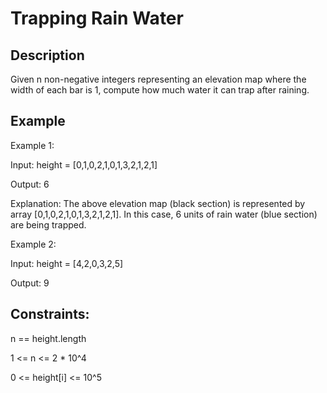 # Trapping Rain Water
## Description

Given n non-negative integers representing an elevation map where the width of each bar is 1, compute how much water it can trap after raining.


## Example
Example 1:

Input: height = [0,1,0,2,1,0,1,3,2,1,2,1]

Output: 6

Explanation: The above elevation map (black section) is represented by array [0,1,0,2,1,0,1,3,2,1,2,1]. In this case, 6 units of rain water (blue section) are being trapped.

Example 2:

Input: height = [4,2,0,3,2,5]

Output: 9

## Constraints:
n == height.length

1 <= n <= 2 * 10^4

0 <= height[i] <= 10^5
